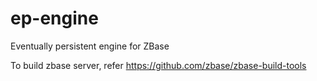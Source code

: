 ep-engine
=========

Eventually persistent engine for ZBase

To build zbase server, refer https://github.com/zbase/zbase-build-tools
